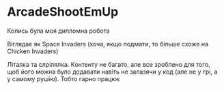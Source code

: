 # ArcadeShootEmUp
Колись була моя дипломна робота

Віглядає як Space Invaders (хоча, якщо подмати, то більше схоже на Chicken Invaders)

Літалка та слрілялка. Контенту не багато, але все зроблено для того, щоб його можна було додавати навіть не залазячи у код (але не у грі, а у самому рушію). Тобто гарно працює
